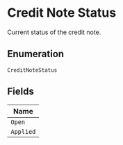 
# Credit Note Status

Current status of the credit note.

## Enumeration

`CreditNoteStatus`

## Fields

| Name |
|  --- |
| `Open` |
| `Applied` |

